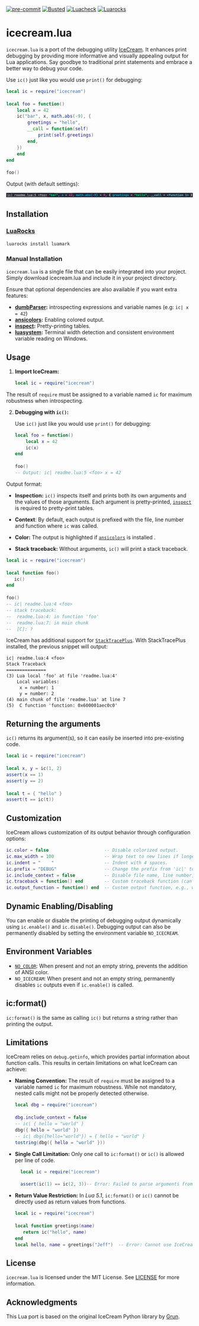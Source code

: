 [![pre-commit](https://img.shields.io/badge/pre--commit-enabled-brightgreen?logo=pre-commit)](https://github.com/pre-commit/pre-commit)
[![Busted](https://github.com/jeffzi/icecream.lua/actions/workflows/busted.yml/badge.svg)](https://github.com/jeffzi/icecream.lua/actions/workflows/busted.yml)
[![Luacheck](https://github.com/jeffzi/icecream.lua/actions/workflows/luacheck.yml/badge.svg)](https://github.com/jeffzi/icecream.lua/actions/workflows/luacheck.yml)
[![Luarocks](https://img.shields.io/luarocks/v/jeffzi/icecream?label=Luarocks&logo=Lua)](https://luarocks.org/modules/jeffzi/icecream)

# icecream.lua

`icecream.lua` is a port of the debugging utility [IceCream](https://github.com/gruns/icecream).
It enhances print debugging by providing more informative and visually appealing output for Lua applications.
Say goodbye to traditional print statements and embrace a better way to debug your code.

Use `ic()` just like you would use `print()` for debugging:

```lua
local ic = require("icecream")

local foo = function()
    local x = 42
    ic("bar", x, math.abs(-9), {
        greetings = "hello",
        __call = function(self)
            print(self.greetings)
        end,
    })
    end
end

foo()
```

Output (with default settings):

![demo](demo.png)

## Installation

### [LuaRocks](https://luarocks.org/)

```shell
luarocks install luamark
```

### Manual Installation

`icecream.lua` is a single file that can be easily integrated into your project.
Simply download icecream.lua and include it in your project directory.

Ensure that optional dependencies are also available if you want extra features:

- **[dumbParser](https://github.com/ReFreezed/DumbLuaParser/blob/master/dumbParser.lua):** introspecting expressions and variable names (e.g: `ic| x = 42`)
- **[ansicolors](https://github.com/kikito/ansicolors.lua):** Enabling colored output.
- **[inspect](https://github.com/kikito/inspect.lua):** Pretty-printing tables.
- **[luasystem](https://github.com/lunarmodules/luasystem):** Terminal width detection and consistent environment variable reading on Windows.

## Usage

1. **Import IceCream:**

   ```lua
   local ic = require("icecream")
   ```

The result of `require` must be assigned to a variable named `ic` for maximum robustness when introspecting.

2. **Debugging with `ic()`:**

   Use `ic()` just like you would use `print()` for debugging:

   ```lua
   local foo = function()
       local x = 42
       ic(x)
   end

   foo()
   -- Output: ic| readme.lua:5 <foo> x = 42
   ```

Output format:

- **Inspection:** `ic()` inspects itself and prints both its own arguments and the values of those arguments. Each argument is pretty-printed, [`inspect`](https://github.com/kikito/inspect.lua) is required to pretty-print tables.

- **Context**: By default, each output is prefixed with the file, line number and function where `ic` was called.

- **Color:** The output is highlighted if [`ansicolors`](https://github.com/kikito/ansicolors.lua) is installed .

- **Stack traceback:** Without arguments, `ic()` will print a stack traceback.

```lua
local ic = require("icecream")

local function foo()
   ic()
end

foo()
-- ic| readme.lua:4 <foo>
-- stack traceback:
-- 	readme.lua:4: in function 'foo'
-- 	readme.lua:7: in main chunk
-- 	[C]: ?
```

IceCream has additional support for [`StackTracePlus`](https://github.com/ignacio/StackTracePlus).
With StackTracePlus installed, the previous snippet will output:

```
ic| readme.lua:4 <foo>
Stack Traceback
===============
(3) Lua local 'foo' at file 'readme.lua:4'
	Local variables:
	 x = number: 1
	 y = number: 2
(4) main chunk of file 'readme.lua' at line 7
(5)  C function 'function: 0x600001aec0c0'
```

## Returning the arguments

`ic()` returns its argument(s), so it can easily be inserted into pre-existing code.

```lua
local ic = require("icecream")

local x, y = ic(1, 2)
assert(x == 1)
assert(y == 2)

local t = { "hello" }
assert(t == ic(t))
```

## Customization

IceCream allows customization of its output behavior through configuration options:

```lua
ic.color = false                     -- Disable colorized output.
ic.max_width = 100                   -- Wrap text to new lines if longer than 100 characters.
ic.indent = "    "                   -- Indent with 4 spaces.
ic.prefix = "DEBUG"                  -- Change the prefix from 'ic|' to 'DEBUG'.
ic.include_context = false           -- Disable file name, line number, and function name output.
ic.traceback = function() end        -- Custom traceback function (can be nil), defaults to debug.traceback.
ic.output_function = function() end  -- Custom output function, e.g., write to a file.
```

## Dynamic Enabling/Disabling

You can enable or disable the printing of debugging output dynamically using `ic.enable()` and `ic.disable()`.
Debugging output can also be permanently disabled by setting the environment variable `NO_ICECREAM`.

## Environment Variables

- [`NO_COLOR`](https://no-color.org/): When present and not an empty string, prevents the addition of ANSI color.
- `NO_ICECREAM`: When present and not an empty string, permanently disables `ic` outputs even if `ic.enable()` is called.

## ic:format()

`ic:format()` is the same as calling `ic()` but returns a string rather than printing the output.

## Limitations

IceCream relies on `debug.getinfo`, which provides partial information about function calls.
This results in certain limitations on what IceCream can achieve:

- **Naming Convention:** The result of `require` must be assigned to a variable named `ic` for maximum robustness.
  While not mandatory, nested calls might not be properly detected otherwise.

  ```lua
  local dbg = require("icecream")

  dbg.include_context = false
  -- ic| { hello = "world" }
  dbg({ hello = "world" })
  -- ic| dbg({hello="world"}) = { hello = "world" }
  tostring(dbg({ hello = "world" }))
  ```

- **Single Call Limitation:** Only one call to `ic:format()` or `ic()` is allowed per line of code.

  ```lua
    local ic = require("icecream")

    assert(ic(1) == ic(2, 3))-- Error: Failed to parse arguments from source

  ```

- **Return Value Restriction:** In _Lua 5.1_, `ic:format()` or `ic()` cannot be directly used as return values from functions.

  ```lua
  local ic = require("icecream")

  local function greetings(name)
     return ic("hello", name)
  end
  local hello, name = greetings("Jeff")  -- Error: Cannot use IceCream as a return value
  ```

## License

`icecream.lua` is licensed under the MIT License. See [LICENSE](LICENSE) for more information.

## Acknowledgments

This Lua port is based on the original IceCream Python library by [Grun](https://github.com/gruns/icecream).
